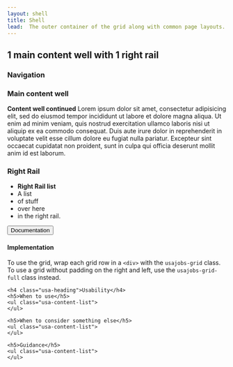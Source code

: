 ```yaml
---
layout: shell
title: Shell
lead:  The outer container of the grid along with common page layouts.
---
```


<div class="usajobs-grid">
  <div class="usajobs-width-one-whole">
    <h2 class="usa-heading">1 main content well with 1 right rail</h2>
  </div>
</div>

<div class="usajobs-grid usajobs-grid-example usajobs-grid-example-blank">
  <div class="usajobs-width-one-whole">
    <div class="usa-grid-example usa-grid-example-blank">
      <h3>Navigation</h3>
    </div>
  </div>
  <section class="usajobs-content-well">
    <div class="usa-grid-example usa-grid-example-blank">
      <h3>Main content well</h3>
      <p>
        <strong>Content well continued</strong> Lorem ipsum dolor sit amet, consectetur adipisicing elit, sed do eiusmod tempor incididunt ut labore et dolore magna aliqua. Ut enim ad minim veniam, quis nostrud exercitation ullamco laboris nisi ut aliquip ex ea commodo consequat. Duis aute irure dolor in reprehenderit in voluptate velit esse
        cillum dolore eu fugiat nulla pariatur. Excepteur sint occaecat cupidatat non
        proident, sunt in culpa qui officia deserunt mollit anim id est laborum.
      </p>
    </div>
  </section>
  <aside class="usajobs-rightrail">
    <div class="usa-grid-example usa-grid-example-blank">
      <h3>Right Rail</h3>
      <ul>
        <li><strong>Right Rail list</strong></li>
        <li>A list</li>
        <li>of stuff</li>
        <li>over here</li>
        <li>in the right rail.</li>
      </ul>
    </div>
  </aside>
</div>

<div class="usa-accordion-bordered usa-accordion-docs">
  <button class="usa-button-unstyled usa-accordion-button"
      aria-expanded="true" aria-controls="collapsible-0">
    Documentation
  </button>
  <div id="collapsible-0" aria-hidden="false" class="usa-accordion-content">
    <h4 class="usa-heading">Implementation</h4>
    <p>To use the grid, wrap each grid row in a <code>&lt;div&gt;</code> with the <code>usajobs-grid</code> class. To use a grid without padding on the right and left, use the <code>usajobs-grid-full</code> class instead.</p>

    <h4 class="usa-heading">Usability</h4>
    <h5>When to use</h5>
    <ul class="usa-content-list">
    </ul>

    <h5>When to consider something else</h5>
    <ul class="usa-content-list">
    </ul>

    <h5>Guidance</h5>
    <ul class="usa-content-list">
    </ul>
  </div>
